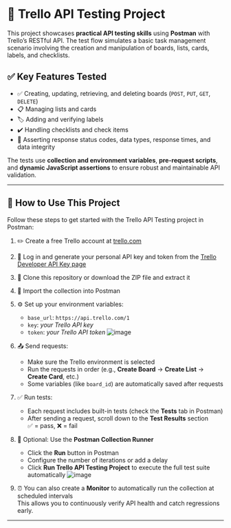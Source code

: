 # 📌 Trello API Testing Project

This project showcases **practical API testing skills** using **Postman** with Trello’s RESTful API. The test flow simulates a basic task management scenario involving the creation and manipulation of boards, lists, cards, labels, and checklists.

## ✅ Key Features Tested

- ✅ Creating, updating, retrieving, and deleting boards (`POST`, `PUT`, `GET`, `DELETE`)
- 📋 Managing lists and cards
- 🏷️ Adding and verifying labels
- ✔️ Handling checklists and check items
- 🧪 Asserting response status codes, data types, response times, and data integrity

The tests use **collection and environment variables**, **pre-request scripts**, and **dynamic JavaScript assertions** to ensure robust and maintainable API validation.

---

## 🚀 How to Use This Project

Follow these steps to get started with the Trello API Testing project in Postman:

1. ✏️ Create a free Trello account at [trello.com](https://trello.com)
2. 🔑 Log in and generate your personal API key and token from the [Trello Developer API Key page](https://trello.com/app-key)
3. 📂 Clone this repository or download the ZIP file and extract it
4. 🔄 Import the collection into Postman
5. ⚙️ Set up your environment variables:
   - `base_url`: `https://api.trello.com/1`
   - `key`: _your Trello API key_
   - `token`: _your Trello API token_
![image](https://github.com/user-attachments/assets/51ce0add-3df3-460e-96ca-000431935a30)
6. 📤 Send requests:
   - Make sure the Trello environment is selected
   - Run the requests in order (e.g., **Create Board** → **Create List** → **Create Card**, etc.)
   - Some variables (like `board_id`) are automatically saved after requests

7. ✅ Run tests:
   - Each request includes built-in tests (check the **Tests** tab in Postman)
   - After sending a request, scroll down to the **Test Results** section  
     ✅ = pass, ❌ = fail

8. 🧪 Optional: Use the **Postman Collection Runner**
   - Click the **Run** button in Postman
   - Configure the number of iterations or add a delay
   - Click **Run Trello API Testing Project** to execute the full test suite automatically
    ![image](https://github.com/user-attachments/assets/fdcfcf77-1f66-4426-8875-7a0c6ecac16b)

9. ⏰ You can also create a **Monitor** to automatically run the collection at scheduled intervals  
   This allows you to continuously verify API health and catch regressions early.

---
